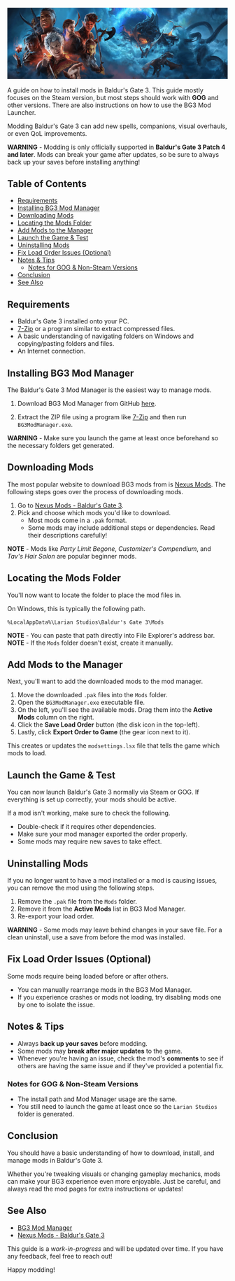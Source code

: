 <div align="center">

![banner|800x200](./images/banner.png)

</div>

A guide on how to install mods in Baldur's Gate 3. This guide mostly focuses on the Steam version, but most steps should work with **GOG** and other versions. There are also instructions on how to use the BG3 Mod Launcher.

Modding Baldur's Gate 3 can add new spells, companions, visual overhauls, or even QoL improvements.

**WARNING** - Modding is only officially supported in **Baldur's Gate 3 Patch 4 and later**. Mods can break your game after updates, so be sure to always back up your saves before installing anything!

## Table of Contents
- [Requirements](#requirements)
- [Installing BG3 Mod Manager](#installing-bg3-mod-manager)
- [Downloading Mods](#downloading-mods)
- [Locating the Mods Folder](#locating-the-mods-folder)
- [Add Mods to the Manager](#add-mods-to-the-manager)
- [Launch the Game & Test](#launch-the-game--test)
- [Uninstalling Mods](#uninstalling-mods)
- [Fix Load Order Issues (Optional)](#fix-load-order-issues-optional)
- [Notes & Tips](#notes--tips)
   - [Notes for GOG & Non-Steam Versions](#notes-for-gog--non-steam-versions)
- [Conclusion](#conclusion)
- [See Also](#see-also)

## Requirements
* Baldur's Gate 3 installed onto your PC.
* [7-Zip](https://www.7-zip.org/) or a program similar to extract compressed files.
* A basic understanding of navigating folders on Windows and copying/pasting folders and files.
* An Internet connection.

## Installing BG3 Mod Manager
The Baldur's Gate 3 Mod Manager is the easiest way to manage mods.

1. Download BG3 Mod Manager from GitHub [here](https://github.com/LaughingLeader/BG3ModManager).

2. Extract the ZIP file using a program like [7-Zip](https://www.7-zip.org/) and then run `BG3ModManager.exe`.

**WARNING** - Make sure you launch the game at least once beforehand so the necessary folders get generated.

## Downloading Mods
The most popular website to download BG3 mods from is [Nexus Mods](https://nexusmods.com). The following steps goes over the process of downloading mods.

1. Go to [Nexus Mods - Baldur's Gate 3](https://www.nexusmods.com/baldursgate3).
2. Pick and choose which mods you'd like to download.
   - Most mods come in a `.pak` format.
   - Some mods may include additional steps or dependencies. Read their descriptions carefully!

**NOTE** - Mods like *Party Limit Begone*, *Customizer's Compendium*, and *Tav's Hair Salon* are popular beginner mods.

## Locating the Mods Folder
You'll now want to locate the folder to place the mod files in.

On Windows, this is typically the following path.

```
%LocalAppData%\Larian Studios\Baldur's Gate 3\Mods
```

**NOTE** - You can paste that path directly into File Explorer's address bar.  
**NOTE** - If the `Mods` folder doesn't exist, create it manually.

## Add Mods to the Manager
Next, you'll want to add the downloaded mods to the mod manager.

1. Move the downloaded `.pak` files into the `Mods` folder.
2. Open the `BG3ModManager.exe` executable file.
3. On the left, you'll see the available mods. Drag them into the **Active Mods** column on the right.
4. Click the **Save Load Order** button (the disk icon in the top-left).
5. Lastly, click **Export Order to Game** (the gear icon next to it).

This creates or updates the `modsettings.lsx` file that tells the game which mods to load.

## Launch the Game & Test
You can now launch Baldur's Gate 3 normally via Steam or GOG. If everything is set up correctly, your mods should be active.

If a mod isn't working, make sure to check the following.
- Double-check if it requires other dependencies.
- Make sure your mod manager exported the order properly.
- Some mods may require new saves to take effect.

## Uninstalling Mods
If you no longer want to have a mod installed or a mod is causing issues, you can remove the mod using the following steps.

1. Remove the `.pak` file from the `Mods` folder.
2. Remove it from the **Active Mods** list in BG3 Mod Manager.
3. Re-export your load order.

**WARNING** - Some mods may leave behind changes in your save file. For a clean uninstall, use a save from before the mod was installed.

## Fix Load Order Issues (Optional)
Some mods require being loaded before or after others.

- You can manually rearrange mods in the BG3 Mod Manager.
- If you experience crashes or mods not loading, try disabling mods one by one to isolate the issue.

## Notes & Tips
- Always **back up your saves** before modding.
- Some mods may **break after major updates** to the game.
- Whenever you're having an issue, check the mod's **comments** to see if others are having the same issue and if they've provided a potential fix.

### Notes for GOG & Non-Steam Versions
- The install path and Mod Manager usage are the same.
- You still need to launch the game at least once so the `Larian Studios` folder is generated.

## Conclusion
You should have a basic understanding of how to download, install, and manage mods in Baldur's Gate 3.

Whether you're tweaking visuals or changing gameplay mechanics, mods can make your BG3 experience even more enjoyable. Just be careful, and always read the mod pages for extra instructions or updates!

## See Also
- [BG3 Mod Manager](https://github.com/LaughingLeader/BG3ModManager)
- [Nexus Mods - Baldur's Gate 3](https://www.nexusmods.com/baldursgate3)

This guide is a *work-in-progress* and will be updated over time. If you have any feedback, feel free to reach out!

Happy modding!